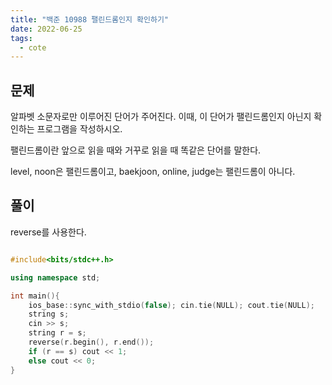 ```yaml
---
title: "백준 10988 팰린드롬인지 확인하기"
date: 2022-06-25
tags:
  - cote
---
```


## 문제

알파벳 소문자로만 이루어진 단어가 주어진다. 이때, 이 단어가 팰린드롬인지 아닌지 확인하는 프로그램을 작성하시오.

팰린드롬이란 앞으로 읽을 때와 거꾸로 읽을 때 똑같은 단어를 말한다.

level, noon은 팰린드롬이고, baekjoon, online, judge는 팰린드롬이 아니다.
<br/>

## 풀이

reverse를 사용한다.

```cpp

#include<bits/stdc++.h>

using namespace std;

int main(){
	ios_base::sync_with_stdio(false); cin.tie(NULL); cout.tie(NULL);
	string s;
	cin >> s;
	string r = s;
	reverse(r.begin(), r.end());
	if (r == s) cout << 1;
	else cout << 0;
}
```
